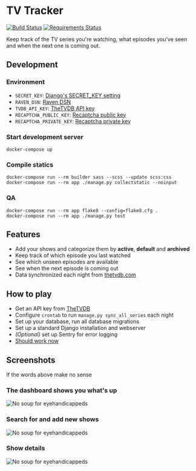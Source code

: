 # TV Tracker

[![Build Status](https://travis-ci.org/kvikshaug/tv-tracker.svg?branch=master)](https://travis-ci.org/kvikshaug/tv-tracker)
[![Requirements Status](https://requires.io/github/kvikshaug/tv-tracker/requirements.svg?branch=master)](https://requires.io/github/kvikshaug/tv-tracker/requirements/?branch=master)

Keep track of the TV series you're watching, what episodes you've seen and when the next one is coming out.

## Development

### Environment

* `SECRET_KEY`: [Django's SECRET_KEY setting](https://docs.djangoproject.com/en/dev/ref/settings/#std:setting-SECRET_KEY)
* `RAVEN_DSN`: [Raven DSN](https://docs.getsentry.com/hosted/clients/python/integrations/django/)
* `TVDB_API_KEY`: [TheTVDB API key](http://thetvdb.com/?tab=apiregister)
* `RECAPTCHA_PUBLIC_KEY`: [Recaptcha public key](https://www.google.com/recaptcha/intro/index.html)
* `RECAPTCHA_PRIVATE_KEY`: [Recaptcha private key](https://www.google.com/recaptcha/intro/index.html)

### Start development server

```
docker-compose up
```

### Compile statics

```
docker-compose run --rm builder sass --scss --update scss:css
docker-compose run --rm app ./manage.py collectstatic --noinput
```

### QA

```
docker-compose run --rm app flake8 --config=flake8.cfg .
docker-compose run --rm app ./manage.py test
```

## Features

- Add your shows and categorize them by **active**, **default** and **archived**
- Keep track of which episode you last watched
- See which unseen episodes are available
- See when the next episode is coming out
- Data synchronized each night from [thetvdb.com](http://thetvdb.com/)

## How to play

- Get an API key from [TheTVDB](http://thetvdb.com/wiki/index.php?title=Programmers_API)
- Configure `crontab` to run `manage.py sync_all_series` each night
- Set up your database, run all database migrations
- Set up a standard Django installation and webserver
- *(Optional)* set up Sentry for error logging
- [Should work now](https://www.google.com/search?tbm=isch&q=ponies)

## Screenshots

If the words above make no sense

### The dashboard shows you what's up

![No soup for eyehandicappeds](https://kvikshaug.github.io/tv-tracker/index.jpg "Index")

### Search for and add new shows

![No soup for eyehandicappeds](https://kvikshaug.github.io/tv-tracker/search.jpg "Search")

### Show details

![No soup for eyehandicappeds](https://kvikshaug.github.io/tv-tracker/show.jpg "Show")
